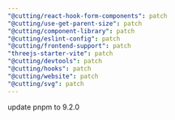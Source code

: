 ```yaml
---
"@cutting/react-hook-form-components": patch
"@cutting/use-get-parent-size": patch
"@cutting/component-library": patch
"@cutting/eslint-config": patch
"@cutting/frontend-support": patch
"threejs-starter-vite": patch
"@cutting/devtools": patch
"@cutting/hooks": patch
"@cutting/website": patch
"@cutting/svg": patch
---
```


update pnpm to 9.2.0
